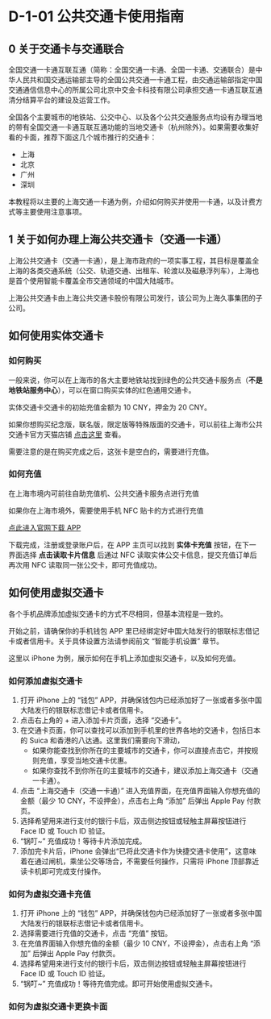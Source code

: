 # D-1-01 公共交通卡使用指南

## 0 关于交通卡与交通联合

全国交通一卡通互联互通（简称：全国交通一卡通、全国一卡通、交通联合）是中华人民共和国交通运输部主导的全国公共交通一卡通工程，由交通运输部指定中国交通通信信息中心的所属公司北京中交金卡科技有限公司承担交通一卡通互联互通清分结算平台的建设及运营工作。

全国各个主要城市的地铁站、公交中心、以及各个公共交通服务点均设有办理当地的带有全国交通一卡通互联互通功能的当地交通卡（杭州除外）。如果需要收集好看的卡面，推荐下面这几个城市推行的交通卡：

* 上海
* 北京
* 广州
* 深圳

本教程将以主要的上海交通一卡通为例，介绍如何购买并使用一卡通，以及计费方式等主要使用注意事项。

## 1 关于如何办理上海公共交通卡（交通一卡通）

上海公共交通卡（交通一卡通），是上海市政府的一项实事工程，其目标是覆盖全上海的各类交通系统（公交、轨道交通、出租车、轮渡以及磁悬浮列车），上海也是首个使用智能卡覆盖全市交通领域的中国大陆城市。

上海公共交通卡由上海公共交通卡股份有限公司发行，该公司为上海久事集团的子公司。

## 如何使用实体交通卡

### 如何购买

一般来说，你可以在上海市的各大主要地铁站找到绿色的公共交通卡服务点（**不是地铁站服务中心**），可以在窗口购买实体的红色通用交通卡。

实体交通卡交通卡的初始充值金额为 10 CNY，押金为 20 CNY。

如果你想购买纪念版，联名版，限定版等特殊版面的交通卡，可以前往上海市公共交通卡官方天猫店铺 [点击这里](https://sctcd.tmall.com/shop/view_shop.htm?appUid=RAzN8HWRNPzKgpAigv1KJanUBVioqj94ZPZXt9sZkXd4w4beFHg&spm=a21n57.1.hoverItem.2) 查看。

需要注意的是在购买完成之后，这张卡是空白的，需要进行充值。

### 如何充值

在上海市境内可前往自助充值机、公共交通卡服务点进行充值

如果你在上海市境外，需要使用手机 NFC 贴卡的方式进行充值

[点此进入官网下载 APP](https://sctcd.tmall.com/shop/view_shop.htm?appUid=RAzN8HWRNPzKgpAigv1KJanUBVioqj94ZPZXt9sZkXd4w4beFHg&spm=a21n57.1.hoverItem.2)

下载完成，注册或登录账户后，在 APP 主页可以找到 **实体卡充值** 按钮，在下一界面选择 **点击读取卡片信息** 后通过 NFC 读取实体公交卡信息，提交充值订单后再次用 NFC 读取同一张公交卡，即可充值成功。

## 如何使用虚拟交通卡

各个手机品牌添加虚拟交通卡的方式不尽相同，但基本流程是一致的。

开始之前，请确保你的手机钱包 APP 里已经绑定好中国大陆发行的银联标志借记卡或者信用卡。关于具体设置方法请参阅前文 “智能手机设置” 章节。

这里以 iPhone 为例，展示如何在手机上添加虚拟交通卡，以及如何充值。

### 如何添加虚拟交通卡

1. 打开 iPhone 上的 “钱包” APP，并确保钱包内已经添加好了一张或者多张中国大陆发行的银联标志借记卡或者信用卡。
2. 点击右上角的 + 进入添加卡片页面，选择 “交通卡”。
3. 在交通卡页面，你可以查找可以添加到手机里的世界各地的交通卡，包括日本的 Suica 和香港的八达通。这里我们需要向下滑动，
    * 如果你能查找到你所在的主要城市的交通卡，你可以直接点击它，并按规则充值，享受当地交通卡优惠。
    * 如果你查找不到你所在的主要城市的交通卡，建议添加上海交通卡（交通一卡通）。
4. 点击 “上海交通卡（交通一卡通）” 进入充值界面，在充值界面输入你想充值的金额（最少 10 CNY，不设押金），点击右上角 “添加” 后弹出 Apple Pay 付款页。
5. 选择希望用来进行支付的银行卡后，双击侧边按钮或轻触主屏幕按钮进行 Face ID 或 Touch ID 验证。
6. “锅叮~” 充值成功！等待卡片添加完成。
7. 添加完卡片后，iPhone 会弹出“已将此交通卡作为快捷交通卡使用”，这意味着在通过闸机，乘坐公交等场合，不需要任何操作，只需将 iPhone 顶部靠近读卡机即可完成支付操作。

### 如何为虚拟交通卡充值

1. 打开 iPhone 上的 “钱包” APP，并确保钱包内已经添加好了一张或者多张中国大陆发行的银联标志借记卡或者信用卡。
2. 选择需要进行充值的交通卡，点击 “充值” 按钮。
3. 在充值界面输入你想充值的金额（最少 10 CNY，不设押金），点击右上角 “添加” 后弹出 Apple Pay 付款页。
4. 选择希望用来进行支付的银行卡后，双击侧边按钮或轻触主屏幕按钮进行 Face ID 或 Touch ID 验证。
5. “锅叮~” 充值成功！等待充值完成。即可开始使用虚拟交通卡。

### 如何为虚拟交通卡更换卡面
